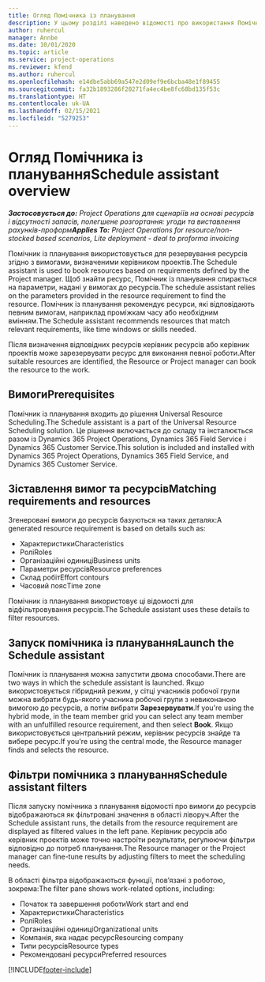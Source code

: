 ```yaml
---
title: Огляд Помічника із планування
description: У цьому розділі наведено відомості про використання Помічника з планування для резервування ресурсів.
author: ruhercul
manager: Annbe
ms.date: 10/01/2020
ms.topic: article
ms.service: project-operations
ms.reviewer: kfend
ms.author: ruhercul
ms.openlocfilehash: e14dbe5abb69a547e2d09ef9e6bcba48e1f89455
ms.sourcegitcommit: fa32b1893286f20271fa4ec4be8fc68bd135f53c
ms.translationtype: HT
ms.contentlocale: uk-UA
ms.lasthandoff: 02/15/2021
ms.locfileid: "5279253"
---
```

# <a name="schedule-assistant-overview"></a><span data-ttu-id="01885-103">Огляд Помічника із планування</span><span class="sxs-lookup"><span data-stu-id="01885-103">Schedule assistant overview</span></span>

<span data-ttu-id="01885-104">_**Застосовується до:** Project Operations для сценаріїв на основі ресурсів і відсутності запасів, полегшене розгортання: угоди та виставлення рахунків-проформ_</span><span class="sxs-lookup"><span data-stu-id="01885-104">_**Applies To:** Project Operations for resource/non-stocked based scenarios, Lite deployment - deal to proforma invoicing_</span></span>

<span data-ttu-id="01885-105">Помічник із планування використовується для резервування ресурсів згідно з вимогами, визначеними керівником проектів.</span><span class="sxs-lookup"><span data-stu-id="01885-105">The Schedule assistant is used to book resources based on requirements defined by the Project manager.</span></span> <span data-ttu-id="01885-106">Щоб знайти ресурс, Помічник із планування спирається на параметри, надані у вимогах до ресурсів.</span><span class="sxs-lookup"><span data-stu-id="01885-106">The schedule assistant relies on the parameters provided in the resource requirement to find the resource.</span></span> <span data-ttu-id="01885-107">Помічник із планування рекомендує ресурси, які відповідають певним вимогам, наприклад проміжкам часу або необхідним вмінням.</span><span class="sxs-lookup"><span data-stu-id="01885-107">The Schedule assistant recommends resources that match relevant requirements, like time windows or skills needed.</span></span>

<span data-ttu-id="01885-108">Після визначення відповідних ресурсів керівник ресурсів або керівник проектів може зарезервувати ресурс для виконання певної роботи.</span><span class="sxs-lookup"><span data-stu-id="01885-108">After suitable resources are identified, the Resource or Project manager can book the resource to the work.</span></span>

## <a name="prerequisites"></a><span data-ttu-id="01885-109">Вимоги</span><span class="sxs-lookup"><span data-stu-id="01885-109">Prerequisites</span></span>

<span data-ttu-id="01885-110">Помічник із планування входить до рішення Universal Resource Scheduling.</span><span class="sxs-lookup"><span data-stu-id="01885-110">The Schedule assistant is a part of the Universal Resource Scheduling solution.</span></span> <span data-ttu-id="01885-111">Це рішення включається до складу та інсталюється разом із Dynamics 365 Project Operations, Dynamics 365 Field Service і Dynamics 365 Customer Service.</span><span class="sxs-lookup"><span data-stu-id="01885-111">This solution is included and installed with Dynamics 365 Project Operations, Dynamics 365 Field Service, and Dynamics 365 Customer Service.</span></span>

## <a name="matching-requirements-and-resources"></a><span data-ttu-id="01885-112">Зіставлення вимог та ресурсів</span><span class="sxs-lookup"><span data-stu-id="01885-112">Matching requirements and resources</span></span>

<span data-ttu-id="01885-113">Згенеровані вимоги до ресурсів базуються на таких деталях:</span><span class="sxs-lookup"><span data-stu-id="01885-113">A generated resource requirement is based on details such as:</span></span>

-   <span data-ttu-id="01885-114">Характеристики</span><span class="sxs-lookup"><span data-stu-id="01885-114">Characteristics</span></span>
-   <span data-ttu-id="01885-115">Ролі</span><span class="sxs-lookup"><span data-stu-id="01885-115">Roles</span></span>
-   <span data-ttu-id="01885-116">Організаційні одиниці</span><span class="sxs-lookup"><span data-stu-id="01885-116">Business units</span></span>
-   <span data-ttu-id="01885-117">Параметри ресурсів</span><span class="sxs-lookup"><span data-stu-id="01885-117">Resource preferences</span></span>
-   <span data-ttu-id="01885-118">Склад робіт</span><span class="sxs-lookup"><span data-stu-id="01885-118">Effort contours</span></span>
-   <span data-ttu-id="01885-119">Часовий пояс</span><span class="sxs-lookup"><span data-stu-id="01885-119">Time zone</span></span>

<span data-ttu-id="01885-120">Помічник із планування використовує ці відомості для відфільтровування ресурсів.</span><span class="sxs-lookup"><span data-stu-id="01885-120">The Schedule assistant uses these details to filter resources.</span></span>

## <a name="launch-the-schedule-assistant"></a><span data-ttu-id="01885-121">Запуск помічника із планування</span><span class="sxs-lookup"><span data-stu-id="01885-121">Launch the Schedule assistant</span></span>

<span data-ttu-id="01885-122">Помічник із планування можна запустити двома способами.</span><span class="sxs-lookup"><span data-stu-id="01885-122">There are two ways in which the schedule assistant is launched.</span></span> <span data-ttu-id="01885-123">Якщо використовується гібридний режим, у сітці учасників робочої групи можна вибрати будь-якого учасника робочої групи з невиконаною вимогою до ресурсів, а потім вибрати **Зарезервувати**.</span><span class="sxs-lookup"><span data-stu-id="01885-123">If you're using the hybrid mode, in the team member grid you can select any team member with an unfulfilled resource requirement, and then select **Book**.</span></span> <span data-ttu-id="01885-124">Якщо використовується центральний режим, керівник ресурсів знайде та вибере ресурс.</span><span class="sxs-lookup"><span data-stu-id="01885-124">If you're using the central mode, the Resource manager finds and selects the resource.</span></span>

## <a name="schedule-assistant-filters"></a><span data-ttu-id="01885-125">Фільтри помічника з планування</span><span class="sxs-lookup"><span data-stu-id="01885-125">Schedule assistant filters</span></span>

<span data-ttu-id="01885-126">Після запуску помічника з планування відомості про вимоги до ресурсів відображаються як фільтровані значення в області ліворуч.</span><span class="sxs-lookup"><span data-stu-id="01885-126">After the Schedule assistant runs, the details from the resource requirement are displayed as filtered values in the left pane.</span></span> <span data-ttu-id="01885-127">Керівник ресурсів або керівник проектів може точно настроїти результати, регулюючи фільтри відповідно до потреб планування.</span><span class="sxs-lookup"><span data-stu-id="01885-127">The Resource manager or the Project manager can fine-tune results by adjusting filters to meet the scheduling needs.</span></span>

<span data-ttu-id="01885-128">В області фільтра відображаються функції, пов’язані з роботою, зокрема:</span><span class="sxs-lookup"><span data-stu-id="01885-128">The filter pane shows work-related options, including:</span></span>

-   <span data-ttu-id="01885-129">Початок та завершення роботи</span><span class="sxs-lookup"><span data-stu-id="01885-129">Work start and end</span></span>
-   <span data-ttu-id="01885-130">Характеристики</span><span class="sxs-lookup"><span data-stu-id="01885-130">Characteristics</span></span>
-   <span data-ttu-id="01885-131">Ролі</span><span class="sxs-lookup"><span data-stu-id="01885-131">Roles</span></span>
-   <span data-ttu-id="01885-132">Організаційні одиниці</span><span class="sxs-lookup"><span data-stu-id="01885-132">Organizational units</span></span>
-   <span data-ttu-id="01885-133">Компанія, яка надає ресурс</span><span class="sxs-lookup"><span data-stu-id="01885-133">Resourcing company</span></span>
-   <span data-ttu-id="01885-134">Типи ресурсів</span><span class="sxs-lookup"><span data-stu-id="01885-134">Resource types</span></span>
-   <span data-ttu-id="01885-135">Рекомендовані ресурси</span><span class="sxs-lookup"><span data-stu-id="01885-135">Preferred resources</span></span>


[!INCLUDE[footer-include](../includes/footer-banner.md)]